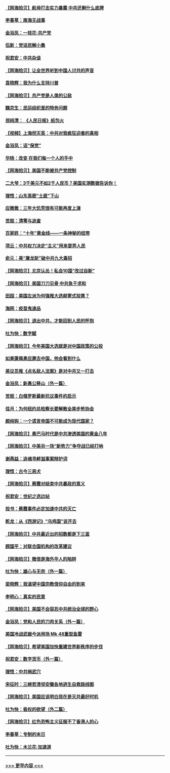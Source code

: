 #### [【网海拾贝】航母打击实力暴露 中共还剩什么底牌](../pages/nsc993/n12371825.md?t=09020551) 
#### [李春草：南海无战事](../pages/nsc993/n12371159.md?t=09020551) 
#### [金浴凤：一枝花·共产党](../pages/nsc993/n12368757.md?t=09020551) 
#### [伍新：党话民解小集](../pages/nsc993/n12366907.md?t=09020551) 
#### [祝君安：中共杂谈](../pages/nsc993/n12366076.md?t=09020551) 
#### [【网海拾贝】让全世界听到中国人讨共的声音](../pages/nsc993/n12365569.md?t=09020551) 
#### [袁晓辉：我为什么支持川普](../pages/nsc993/n12362670.md?t=09020551) 
#### [【网海拾贝】共产党是人类的公敌](../pages/nsc993/n12363182.md?t=09020551) 
#### [魏京生：民运组织里的特务问题](../pages/nsc993/n12363010.md?t=09020551) 
#### [郑纯清： 《人民日报》纸包火](../pages/nsc993/n12362706.md?t=09020551) 
#### [【视频】上海倪天英：中共对我疯狂迫害的真相](../pages/nsc993/n12356341.md?t=09020551) 
#### [金浴凤：话“保党”](../pages/nsc993/n12361867.md?t=09020551) 
#### [华旸：改变 在我们每一个人的手中](../pages/nsc993/n12361774.md?t=09020551) 
#### [【网海拾贝】美国不能被共产党控制](../pages/nsc993/n12360271.md?t=09020551) 
#### [二大爷：3千美元不如2千人民币？美国实测数据告诉你！](../pages/nsc993/n12358563.md?t=09020551) 
#### [理悟：山东高密“土匪”下山](../pages/nsc993/n12358535.md?t=09020551) 
#### [应微微：三年大饥荒很有可能再度上演](../pages/nsc993/n12358523.md?t=09020551) 
#### [苦胆：清零与追查](../pages/nsc993/n12358501.md?t=09020551) 
#### [百家姓：“十年”黄金线——一条神秘的纽带](../pages/nsc993/n12358319.md?t=09020551) 
#### [项云：中共权力决定“主义”用来耍弄人民](../pages/nsc993/n12358172.md?t=09020551) 
#### [俞元：美“屠龙斩”破中共九大毒招](../pages/nsc993/n12357822.md?t=09020551) 
#### [【网海拾贝】北京认怂！私会10国“改过自新”](../pages/nsc993/n12357784.md?t=09020551) 
#### [【网海拾贝】美国刀刀见骨 中共急于求和](../pages/nsc993/n12355511.md?t=09020551) 
#### [田园：美国左派为何强推大选邮寄式投票？](../pages/nsc993/n12352963.md?t=09020551) 
#### [海网：疫苗鬼速品](../pages/nsc993/n12354438.md?t=09020551) 
#### [【网海拾贝】退出中共，才能回到人民的怀抱](../pages/nsc993/n12352634.md?t=09020551) 
#### [吐为快：数字赋](../pages/nsc993/n12352317.md?t=09020551) 
#### [【网海拾贝】今年美国大选就是对中国政策的公投](../pages/nsc993/n12350973.md?t=09020551) 
#### [如果蓬佩奥应邀去中国，他会看到什么](../pages/nsc993/n12350945.md?t=09020551) 
#### [美议员推《点名敌人法案》是对中共又一打击](../pages/nsc993/n12350765.md?t=09020551) 
#### [金浴凤：新愚公移山（外一篇）](../pages/nsc993/n12350253.md?t=09020551) 
#### [苦胆：白俄罗斯最新抗议事件的启示](../pages/nsc993/n12349989.md?t=09020551) 
#### [佳月：为何纽约总检察长要解散全美步枪协会](../pages/nsc993/n12349939.md?t=09020551) 
#### [颜纯钩：一个谎言帝国不可能成为现代国家？](../pages/nsc993/n12349898.md?t=09020551) 
#### [【网海拾贝】奥巴马时代是中共渗透美国的黄金八年](../pages/nsc993/n12349284.md?t=09020551) 
#### [【网海拾贝】中美另一场“新势力”争夺战已经打响](../pages/nsc993/n12346998.md?t=09020551) 
#### [谢燕益：追魂寻衅滋事案辩护词](../pages/nsc993/n12346892.md?t=09020551) 
#### [理悟：古今三恶犬](../pages/nsc993/n12345190.md?t=09020551) 
#### [【网海拾贝】蔡霞对结束中共暴政的意义](../pages/nsc993/n12344263.md?t=09020551) 
#### [祝君安：世纪之选边站](../pages/nsc993/n12342382.md?t=09020551) 
#### [投书：蔡霞事件必定加速中共的灭亡](../pages/nsc993/n12341881.md?t=09020551) 
#### [乾龙：从《西游记》“乌鸡国”说开去](../pages/nsc993/n12341690.md?t=09020551) 
#### [【网海拾贝】中共最近出的招数都是下三滥](../pages/nsc993/n12341593.md?t=09020551) 
#### [顾国平：对联合国机构的改革建议](../pages/nsc993/n12339928.md?t=09020551) 
#### [【网海拾贝】微信是海外华人的陷阱](../pages/nsc993/n12338868.md?t=09020551) 
#### [吐为快：雄心与无奈（外一篇）](../pages/nsc993/n12338132.md?t=09020551) 
#### [梁晓辉：我渴望中国宗教信仰自由的到来](../pages/nsc993/n12336657.md?t=09020551) 
#### [李明心：真实的民意](../pages/nsc993/n12336089.md?t=09020551) 
#### [【网海拾贝】美国不会容忍中共统治全球的野心](../pages/nsc993/n12336063.md?t=09020551) 
#### [金浴凤：党和人民的刀肉关系（外一篇）](../pages/nsc993/n12335834.md?t=09020551) 
#### [美国冷战武器今派用场 Mk 48重型鱼雷](../pages/nsc993/n12335354.md?t=09020551) 
#### [【网海拾贝】希望美国加快重建世界新秩序的步伐](../pages/nsc993/n12334224.md?t=09020551) 
#### [祝君安：数字货币（外一篇）](../pages/nsc993/n12334186.md?t=09020551) 
#### [理悟：中共祸武穴](../pages/nsc993/n12333962.md?t=09020551) 
#### [宋征时：三峡若溃坝安徽各地逃生自救路线图](../pages/nsc993/n12332450.md?t=09020551) 
#### [【网海拾贝】美国应该明白现在是灭共最好时机](../pages/nsc993/n12332313.md?t=09020551) 
#### [吐为快：极权的欲望（外二篇）](../pages/nsc993/n12332089.md?t=09020551) 
#### [【网海拾贝】红色恐怖主义征服不了香港人的心](../pages/nsc993/n12329296.md?t=09020551) 
#### [李春草：专制的末日](../pages/nsc993/n12329079.md?t=09020551) 
#### [吐为快：木兰花‧加速道](../pages/nsc993/n12327366.md?t=09020551) 

----
#### [ >>> 更早内容 <<< ](../indexes/nsc993-earlier.md)
